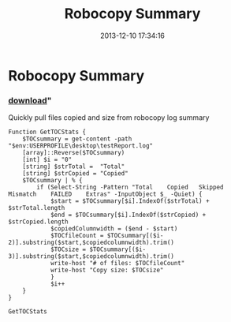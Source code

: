 ﻿---
pid:            4686
parent:         0
children:       
poster:         Steele Stenger
title:          Robocopy Summary
date:           2013-12-10 17:34:16
format:         posh
---

# Robocopy Summary

### [download](4686.ps1)"

Quickly pull files copied and size from robocopy log summary

```posh
Function GetTOCStats {
    $TOCsummary = get-content -path "$env:USERPROFILE\desktop\testReport.log"
    [array]::Reverse($TOCsummary)
    [int] $i = "0"
    [string] $strTotal =  "Total"
    [string] $strCopied = "Copied"
    $TOCsummary | % {
        if (Select-String -Pattern "Total    Copied   Skipped  Mismatch    FAILED    Extras" -InputObject $_ -Quiet) {
            $start = $TOCsummary[$i].IndexOf($strTotal) + $strTotal.length
            $end = $TOCsummary[$i].IndexOf($strCopied) + $strCopied.length
            $copiedColumnwidth = ($end - $start)
            $TOCfileCount = $TOCsummary[($i-2)].substring($start,$copiedcolumnwidth).trim()
            $TOCsize = $TOCsummary[($i-3)].substring($start,$copiedcolumnwidth).trim()
            write-host "# of files: $TOCfileCount"
            write-host "Copy size: $TOCsize"
            }
            $i++
    }
}

GetTOCStats


```
